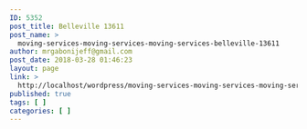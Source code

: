 ```yaml
---
ID: 5352
post_title: Belleville 13611
post_name: >
  moving-services-moving-services-moving-services-belleville-13611
author: mrgabonijeff@gmail.com
post_date: 2018-03-28 01:46:23
layout: page
link: >
  http://localhost/wordpress/moving-services-moving-services-moving-services-belleville-13611/
published: true
tags: [ ]
categories: [ ]
---
```

